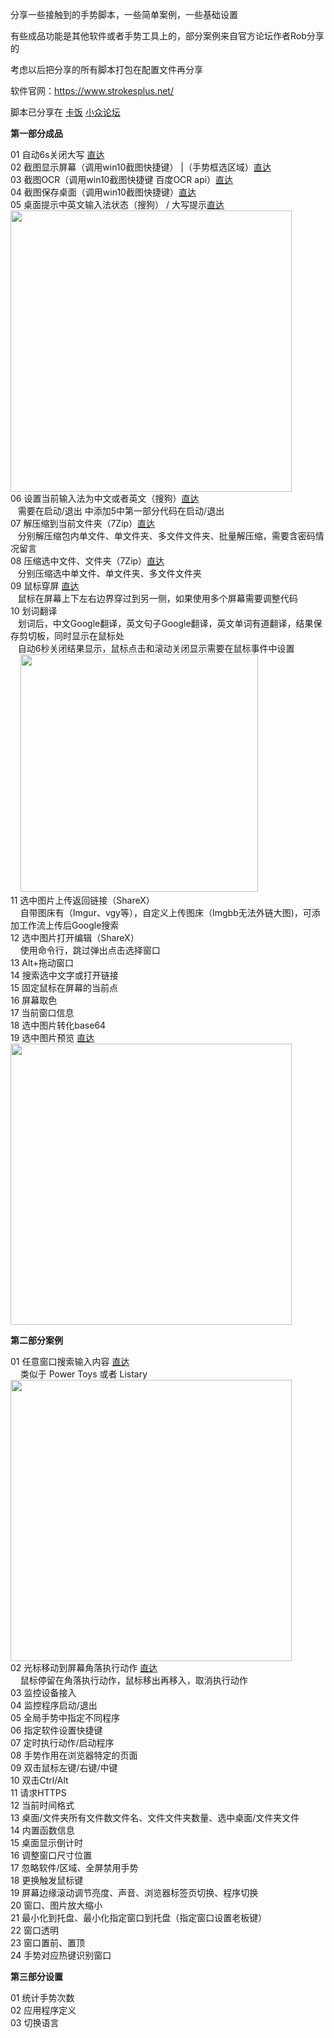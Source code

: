 分享一些接触到的手势脚本，一些简单案例，一些基础设置

有些成品功能是其他软件或者手势工具上的，部分案例来自官方论坛作者Rob分享的

考虑以后把分享的所有脚本打包在配置文件再分享

软件官网：https://www.strokesplus.net/

脚本已分享在 [卡饭](https://bbs.kafan.cn/thread-2208325-1-1.html) [小众论坛](https://meta.appinn.net/t/topic/29815)

**第一部分成品**

01 自动6s关闭大写 <a href="https://github.com/lyscop/Strokesplus.Net-Scripts/tree/main/%E6%88%90%E5%93%811%20%E5%A4%A7%E5%86%99%E9%94%AE%E7%9B%91%E6%8E%A7%E3%80%81%E8%87%AA%E5%8A%A86s%E5%85%B3%E9%97%AD%E5%A4%A7%E5%86%99" target="_blank">直达</a><br>
02 截图显示屏幕（调用win10截图快捷键）  |（手势框选区域）[直达](https://github.com/lyscop/Strokesplus.Net-Scripts/tree/main/%E6%88%90%E5%93%8102%20%E6%88%AA%E5%9B%BE%E6%98%BE%E7%A4%BA%E5%B1%8F%E5%B9%95)<br>
03 截图OCR（调用win10截图快捷键 百度OCR api）[直达](https://github.com/lyscop/Strokesplus.Net-Scripts/tree/main/%E6%88%90%E5%93%8103%20%E6%88%AA%E5%9B%BEOCR)<br>
04 截图保存桌面（调用win10截图快捷键）[直达](https://github.com/lyscop/Strokesplus.Net-Scripts/tree/main/%E6%88%90%E5%93%8104%20%E6%88%AA%E5%9B%BE%E4%BF%9D%E5%AD%98%E6%A1%8C%E9%9D%A2)<br>
05 桌面提示中英文输入法状态（搜狗） / 大写提示[直达](https://github.com/lyscop/Strokesplus.Net-Scripts/tree/main/%E6%88%90%E5%93%8105%20%E6%A1%8C%E9%9D%A2%E6%8F%90%E7%A4%BA%E4%B8%AD%E8%8B%B1%E6%96%87%E8%BE%93%E5%85%A5%E6%B3%95%E7%8A%B6%E6%80%81%EF%BC%88%E6%90%9C%E7%8B%97%EF%BC%89%20%E5%A4%A7%E5%86%99%E6%8F%90%E7%A4%BA)<br>
<img src="https://i.imgur.com/FZyVXJJ.png" width="450"><br>
06 设置当前输入法为中文或者英文（搜狗）[直达](https://github.com/lyscop/Strokesplus.Net-Scripts/tree/main/%E6%88%90%E5%93%8106%20%E8%AE%BE%E7%BD%AE%E5%BD%93%E5%89%8D%E8%BE%93%E5%85%A5%E6%B3%95%E4%B8%BA%E4%B8%AD%E6%96%87%E6%88%96%E8%80%85%E8%8B%B1%E6%96%87%EF%BC%88%E6%90%9C%E7%8B%97%EF%BC%89)<br>
&nbsp;&nbsp;&nbsp;需要在启动/退出 中添加5中第一部分代码在启动/退出<br>
07 解压缩到当前文件夹（7Zip）[直达](https://github.com/lyscop/Strokesplus.Net-Scripts/tree/main/%E6%88%90%E5%93%8107%20%E8%A7%A3%E5%8E%8B%E7%BC%A9%E5%88%B0%E5%BD%93%E5%89%8D%E6%96%87%E4%BB%B6%E5%A4%B9%EF%BC%887Zip%EF%BC%89)<br>
&nbsp;&nbsp;&nbsp;分别解压缩包内单文件、单文件夹、多文件文件夹、批量解压缩，需要含密码情况留言<br>
08 压缩选中文件、文件夹（7Zip）[直达](https://github.com/lyscop/Strokesplus.Net-Scripts/tree/main/%E6%88%90%E5%93%8108%20%E5%8E%8B%E7%BC%A9%E9%80%89%E4%B8%AD%E6%96%87%E4%BB%B6%E3%80%81%E6%96%87%E4%BB%B6%E5%A4%B9%EF%BC%887Zip%EF%BC%89)<br>
&nbsp;&nbsp;&nbsp;分别压缩选中单文件、单文件夹、多文件文件夹<br>
09 鼠标穿屏 [直达](https://github.com/lyscop/Strokesplus.Net-Scripts/tree/main/%E6%88%90%E5%93%8109%20%E9%BC%A0%E6%A0%87%E7%A9%BF%E5%B1%8F)<br>
&nbsp;&nbsp;&nbsp;鼠标在屏幕上下左右边界穿过到另一侧，如果使用多个屏幕需要调整代码<br>
10 划词翻译<br>
&nbsp;&nbsp;&nbsp;划词后，中文Google翻译，英文句子Google翻译，英文单词有道翻译，结果保存剪切板，同时显示在鼠标处<br>
&nbsp;&nbsp;&nbsp;自动6秒关闭结果显示，鼠标点击和滚动关闭显示需要在鼠标事件中设置<br>
&nbsp; &nbsp;&nbsp;<img src="https://i.vgy.me/DsEJ0V.gif" width="380"><br>
11 选中图片上传返回链接（ShareX）<br>
&nbsp; &nbsp;&nbsp;自带图床有（Imgur、vgy等），自定义上传图床（Imgbb无法外链大图)，可添加工作流上传后Google搜索<br>
12 选中图片打开编辑（ShareX）<br>
&nbsp; &nbsp;&nbsp;使用命令行，跳过弹出点击选择窗口<br>
13 Alt+拖动窗口<br>
14 搜索选中文字或打开链接<br>
15 固定鼠标在屏幕的当前点<br>
16 屏幕取色<br>
17 当前窗口信息<br>
18 选中图片转化base64<br>
19 选中图片预览 [直达](https://github.com/lyscop/Strokesplus.Net-Scripts/tree/main/%E6%88%90%E5%93%8119%20%E9%80%89%E4%B8%AD%E5%9B%BE%E7%89%87%E9%A2%84%E8%A7%88)<br>
<img src="https://i.vgy.me/Vdflkm.png" width="450"><br>

**第二部分案例**

01 任意窗口搜索输入内容 [直达](https://github.com/lyscop/Strokesplus.Net-Scripts/tree/main/%E6%A1%88%E4%BE%8B01%20%E4%BB%BB%E6%84%8F%E7%AA%97%E5%8F%A3%E6%90%9C%E7%B4%A2%E8%BE%93%E5%85%A5%E5%86%85%E5%AE%B9)<br>
&nbsp; &nbsp;&nbsp;类似于 Power Toys 或者 Listary<br>
<img src="https://i.vgy.me/WuyoE8.png" width="450"><br>
02 光标移动到屏幕角落执行动作 [直达](https://github.com/lyscop/Strokesplus.Net-Scripts/tree/main/%E6%A1%88%E4%BE%8B02%20%E5%85%89%E6%A0%87%E7%A7%BB%E5%8A%A8%E5%88%B0%E5%B1%8F%E5%B9%95%E8%A7%92%E8%90%BD%E6%89%A7%E8%A1%8C%E5%8A%A8%E4%BD%9C)<br>
&nbsp; &nbsp;&nbsp;鼠标停留在角落执行动作，鼠标移出再移入，取消执行动作<br>
03 监控设备接入<br>
04 监控程序启动/退出<br>
05 全局手势中指定不同程序<br>
06 指定软件设置快捷键<br>
07 定时执行动作/启动程序<br>
08 手势作用在浏览器特定的页面<br>
09 双击鼠标左键/右键/中键<br>
10 双击Ctrl/Alt<br>
11 请求HTTPS<br>
12 当前时间格式<br>
13 桌面/文件夹所有文件数文件名、文件文件夹数量、选中桌面/文件夹文件<br>
14 内置函数信息<br>
15 桌面显示倒计时<br>
16 调整窗口尺寸位置<br>
17 忽略软件/区域、全屏禁用手势<br>
18 更换触发鼠标键<br>
19 屏幕边缘滚动调节亮度、声音、浏览器标签页切换、程序切换<br>
20 窗口、图片放大缩小<br>
21 最小化到托盘、最小化指定窗口到托盘（指定窗口设置老板键）<br>
22 窗口透明<br>
23 窗口置前、置顶<br>
24 手势对应热键识别窗口<br>

**第三部分设置**

01 统计手势次数<br>
02 应用程序定义<br>
03 切换语言
